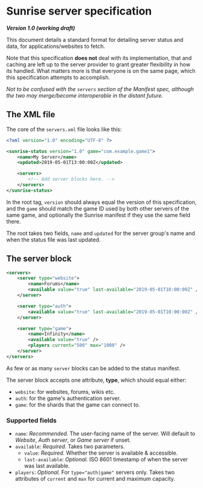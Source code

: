 # Sunrise server specification
***Version 1.0 (working draft)***

This document details a standard format for detailing server status and data, for applications/websites to fetch.

Note that this specification **does not** deal with its implementation, that and caching are left up to the server provider to grant greater flexibility in how its handled. What matters more is that everyone is on the same page, which this specification attempts to accomplish.

*Not to be confused with the `servers` section of the Manifest spec, although the two may merge/become interoperable in the distant future.*

## The XML file
The core of the `servers.xml` file looks like this:

```xml
<?xml version="1.0" encoding="UTF-8" ?>

<sunrise-status version="1.0" game="com.example.game1">
    <name>My Server</name>
    <updated>2019-05-01T13:00:00Z</updated>

    <servers>
        <!-- Add server blocks here. -->
    </servers>
</sunrise-status>
```

In the root tag, `version` should always equal the version of this specification, and the `game` should match the game ID used by both other servers of the same game, and optionally the Sunrise manifest if they use the same field there.

The root takes two fields, `name` and `updated` for the server group's name and when the status file was last updated.

## The server block
```xml
<servers>
    <server type="website">
        <name>Forums</name>
        <available value="true" last-available="2019-05-01T10:00:00Z" />
    </server>

    <server type="auth">
        <available value="true" last-available="2019-05-01T10:00:00Z" />
    </server>

    <server type="game">
        <name>Infinity</name>
        <available value="true" />
        <players current="500" max="1000" />
    </server>
</servers>
```

As few or as many `server` blocks can be added to the status manifest.

The server block accepts one attribute, **type**, which should equal either:
 - `website`: for websites, forums, wikis etc.
 - `auth`: for the game's authentication server.
 - `game`: for the shards that the game can connect to.

### Supported fields
 - `name`: *Recommended.* The user-facing name of the server. Will default to *Website*, *Auth server*, or *Game server* if unset.
 - `available`: *Required.* Takes two parameters.
   - `value`: *Required.* Whether the server is available & accessible.
   - `last-available`: *Optional.* ISO 8601 timestamp of when the server was last available.
 - `players`: *Optional.* For `type="auth|game"` servers only. Takes two attributes of `current` and `max` for current and maximum capacity.
